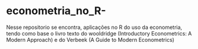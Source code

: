 # econometria_no_R-
Nesse repositorio se encontra, aplicações no R do uso da econometria, tendo como base o livro texto do wooldridge (Introductory Econometrics: A Modern Approach) e do  Verbeek (A Guide to Modern Econometrics)  
